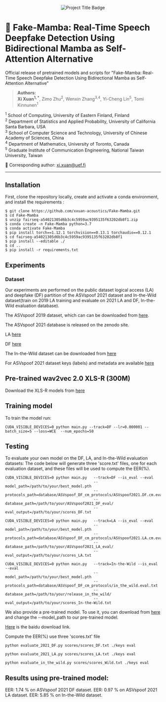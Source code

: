 <p align="center">
  <img src="https://img.shields.io/badge/-Fake--Mamba-informational?style=flat&logo=github&color=blueviolet" alt="Project Title Badge"/>
</p>

# 🎤 Fake-Mamba: Real-Time Speech Deepfake Detection Using Bidirectional Mamba as Self-Attention Alternative

Official release of pretrained models and scripts for "Fake-Mamba: Real-Time Speech Deepfake Detection Using Bidirectional Mamba as Self-Attention Alternative"

> **Authors:**  
**Xi Xuan<sup>1, *</sup>**, Zimo Zhu<sup>2</sup>, Wenxin Zhang<sup>3,4</sup>, Yi-Cheng Lin<sup>5</sup>, Tomi Kinnunen<sup>1</sup>

<sup>1</sup> School of Computing, University of Eastern Finland, Finland  
<sup>2</sup> Department of Statistics and Applied Probability, University of California Santa Barbara, USA  
<sup>3</sup> School of Computer Science and Technology, University of Chinese Academy of Sciences, China  
<sup>4</sup> Department of Mathematics, University of Toronto, Canada  
<sup>5</sup> Graduate Institute of Communication Engineering, National Taiwan University, Taiwan  

📧 Corresponding author: [xi.xuan@uef.fi](mailto:xi.xuan@uef.fi)

---

## Installation
First, clone the repository locally, create and activate a conda environment, and install the requirements :
```
$ git clone https://github.com/xxuan-acoustics/Fake-Mamba.git
$ cd Fake-Mamba
$ unzip fairseq-a54021305d6b3c4c5959ac9395135f63202db8f1.zip
$ conda create -n Fake-Mamba python=3.7
$ conda activate Fake-Mamba
$ pip install torch==1.12.1 torchvision==0.13.1 torchaudio==0.12.1
$ cd fairseq-a54021305d6b3c4c5959ac9395135f63202db8f1
$ pip install --editable ./
$ cd ..
$ pip install -r requirements.txt
```


## Experiments

### Dataset
Our experiments are performed on the public dataset logical access (LA) and deepfake (DF) partition of the ASVspoof 2021 dataset and In-the-Wild dataset(train on 2019 LA training and evaluate on 2021 LA and DF, In-the-Wild evaluation database).

The ASVspoof 2019 dataset, which can can be downloaded from [here](https://datashare.is.ed.ac.uk/handle/10283/3336).

The ASVspoof 2021 database is released on the zenodo site.

LA [here](https://zenodo.org/record/4837263#.YnDIinYzZhE)

DF [here](https://zenodo.org/record/4835108#.YnDIb3YzZhE)

The In-the-Wild dataset can be downloaded from [here](https://deepfake-total.com/in_the_wild)

For ASVspoof 2021 dataset keys (labels) and metadata are available [here](https://www.asvspoof.org/index2021.html)

## Pre-trained wav2vec 2.0 XLS-R (300M)
Download the XLS-R models from [here](https://github.com/pytorch/fairseq/tree/main/examples/wav2vec/xlsr)

## Training model
To train the model run:
```
CUDA_VISIBLE_DEVICES=0 python main.py --track=DF --lr=0.000001 --batch_size=5 --loss=WCE  --num_epochs=50
```
## Testing

To evaluate your own model on the DF, LA, and In-the-Wild evaluation datasets: The code below will generate three 'score.txt' files, one for each evaluation dataset, and these files will be used to compute the EER(%).
```
CUDA_VISIBLE_DEVICES=0 python main.py   --track=DF --is_eval --eval 
                                        --model_path=/path/to/your/best_model.pth
                                        --protocols_path=database/ASVspoof_DF_cm_protocols/ASVspoof2021.DF.cm.eval.trl.txt 
                                        --database_path=/path/to/your/ASVspoof2021_DF_eval/ 
                                        --eval_output=/path/to/your/scores_DF.txt

CUDA_VISIBLE_DEVICES=0 python main.py   --track=LA --is_eval --eval 
                                        --model_path=/path/to/your/best_model.pth
                                        --protocols_path=database/ASVspoof_DF_cm_protocols/ASVspoof2021.LA.cm.eval.trl.txt 
                                        --database_path=/path/to/your/ASVspoof2021_LA_eval/ 
                                        --eval_output=/path/to/your/scores_LA.txt

CUDA_VISIBLE_DEVICES=0 python main.py   --track=In-the-Wild --is_eval --eval 
                                        --model_path=/path/to/your/best_model.pth
                                        --protocols_path=database/ASVspoof_DF_cm_protocols/in_the_wild.eval.txt 
                                        --database_path=/path/to/your/release_in_the_wild/ 
                                        --eval_output=/path/to/your/scores_In-the-Wild.txt
```
We also provide a pre-trained model. To use it, you can download from [here](https://drive.google.com/drive/folders/13vw_AX1jHdYndRu1edlgpdNJpCX8OnrH?usp=sharing) and change the --model_path to our pre-trained model.

[Here](https://pan.baidu.com/s/1dj-hjvf3fFPIYdtHWqtCmg?pwd=shan) is the baidu download link.

Compute the EER(%) use three 'scores.txt' file
```
python evaluate_2021_DF.py scores/scores_DF.txt ./keys eval

python evaluate_2021_LA.py scores/scores_LA.txt ./keys eval

python evaluate_in_the_wild.py scores/scores_Wild.txt ./keys eval
``` 

## Results using pre-trained model:
EER: 1.74 % on ASVspoof 2021 DF dataset.
EER: 0.97 % on ASVspoof 2021 LA dataset.
EER: 5.85 % on In-the-Wild dataset.


